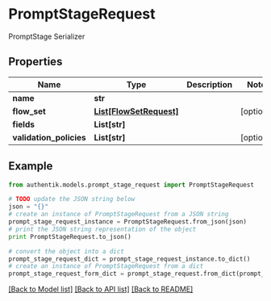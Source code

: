# PromptStageRequest

PromptStage Serializer

## Properties
Name | Type | Description | Notes
------------ | ------------- | ------------- | -------------
**name** | **str** |  | 
**flow_set** | [**List[FlowSetRequest]**](FlowSetRequest.md) |  | [optional] 
**fields** | **List[str]** |  | 
**validation_policies** | **List[str]** |  | [optional] 

## Example

```python
from authentik.models.prompt_stage_request import PromptStageRequest

# TODO update the JSON string below
json = "{}"
# create an instance of PromptStageRequest from a JSON string
prompt_stage_request_instance = PromptStageRequest.from_json(json)
# print the JSON string representation of the object
print PromptStageRequest.to_json()

# convert the object into a dict
prompt_stage_request_dict = prompt_stage_request_instance.to_dict()
# create an instance of PromptStageRequest from a dict
prompt_stage_request_form_dict = prompt_stage_request.from_dict(prompt_stage_request_dict)
```
[[Back to Model list]](../README.md#documentation-for-models) [[Back to API list]](../README.md#documentation-for-api-endpoints) [[Back to README]](../README.md)


